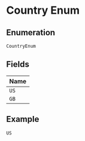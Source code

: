 
# Country Enum

## Enumeration

`CountryEnum`

## Fields

| Name |
|  --- |
| `US` |
| `GB` |

## Example

```
US
```

